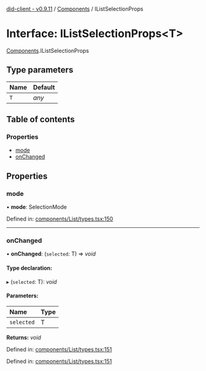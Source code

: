 [did-client - v0.9.11](../README.md) / [Components](../modules/components.md) / IListSelectionProps

# Interface: IListSelectionProps<T\>

[Components](../modules/components.md).IListSelectionProps

## Type parameters

Name | Default |
:------ | :------ |
`T` | *any* |

## Table of contents

### Properties

- [mode](components.ilistselectionprops.md#mode)
- [onChanged](components.ilistselectionprops.md#onchanged)

## Properties

### mode

• **mode**: SelectionMode

Defined in: [components/List/types.tsx:150](https://github.com/Puzzlepart/did/blob/dev/client/components/List/types.tsx#L150)

___

### onChanged

• **onChanged**: (`selected`: T) => *void*

#### Type declaration:

▸ (`selected`: T): *void*

#### Parameters:

Name | Type |
:------ | :------ |
`selected` | T |

**Returns:** *void*

Defined in: [components/List/types.tsx:151](https://github.com/Puzzlepart/did/blob/dev/client/components/List/types.tsx#L151)

Defined in: [components/List/types.tsx:151](https://github.com/Puzzlepart/did/blob/dev/client/components/List/types.tsx#L151)
